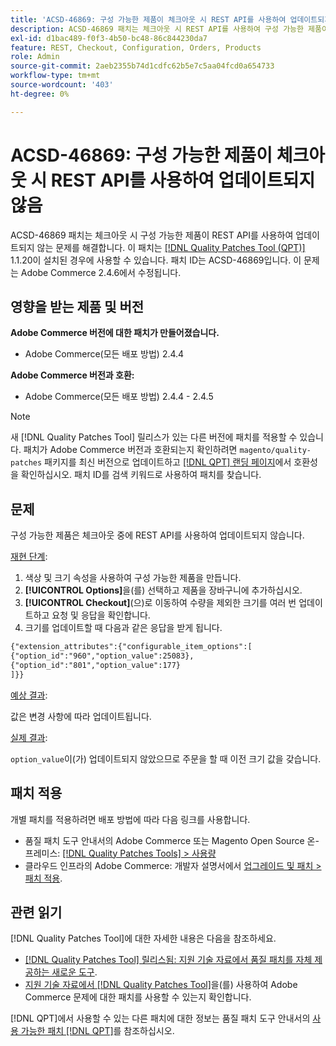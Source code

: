 ```yaml
---
title: 'ACSD-46869: 구성 가능한 제품이 체크아웃 시 REST API를 사용하여 업데이트되지 않음'
description: ACSD-46869 패치는 체크아웃 시 REST API를 사용하여 구성 가능한 제품이 업데이트되지 않는 문제를 해결합니다. 이 패치는 [Quality Patches Tool (QPT)](/help/announcements/adobe-commerce-announcements/magento-quality-patches-released-new-tool-to-self-serve-quality-patches.md) 1.1.20이 설치된 경우 사용할 수 있습니다. 패치 ID는 ACSD-46869입니다. 이 문제는 Adobe Commerce 2.4.6에서 수정됩니다.
exl-id: d1bac489-f0f3-4b50-bc48-86c844230da7
feature: REST, Checkout, Configuration, Orders, Products
role: Admin
source-git-commit: 2aeb2355b74d1cdfc62b5e7c5aa04fcd0a654733
workflow-type: tm+mt
source-wordcount: '403'
ht-degree: 0%

---
```


# ACSD-46869: 구성 가능한 제품이 체크아웃 시 REST API를 사용하여 업데이트되지 않음

ACSD-46869 패치는 체크아웃 시 구성 가능한 제품이 REST API를 사용하여 업데이트되지 않는 문제를 해결합니다. 이 패치는 [[!DNL Quality Patches Tool (QPT)]](/help/announcements/adobe-commerce-announcements/magento-quality-patches-released-new-tool-to-self-serve-quality-patches.md) 1.1.20이 설치된 경우에 사용할 수 있습니다. 패치 ID는 ACSD-46869입니다. 이 문제는 Adobe Commerce 2.4.6에서 수정됩니다.

## 영향을 받는 제품 및 버전

**Adobe Commerce 버전에 대한 패치가 만들어졌습니다.**

* Adobe Commerce(모든 배포 방법) 2.4.4

**Adobe Commerce 버전과 호환:**

* Adobe Commerce(모든 배포 방법) 2.4.4 - 2.4.5

>[!NOTE]
>
>새 [!DNL Quality Patches Tool] 릴리스가 있는 다른 버전에 패치를 적용할 수 있습니다. 패치가 Adobe Commerce 버전과 호환되는지 확인하려면 `magento/quality-patches` 패키지를 최신 버전으로 업데이트하고 [[!DNL QPT] 랜딩 페이지](https://experienceleague.adobe.com/tools/commerce-quality-patches/index.html?lang=ko)에서 호환성을 확인하십시오. 패치 ID를 검색 키워드로 사용하여 패치를 찾습니다.

## 문제

구성 가능한 제품은 체크아웃 중에 REST API를 사용하여 업데이트되지 않습니다.

<u>재현 단계</u>:

1. 색상 및 크기 속성을 사용하여 구성 가능한 제품을 만듭니다.
1. **[!UICONTROL Options]**&#x200B;을(를) 선택하고 제품을 장바구니에 추가하십시오.
1. **[!UICONTROL Checkout]**(으)로 이동하여 수량을 제외한 크기를 여러 번 업데이트하고 요청 및 응답을 확인합니다.
1. 크기를 업데이트할 때 다음과 같은 응답을 받게 됩니다.

```REST API
{"extension_attributes":{"configurable_item_options":[
{"option_id":"960","option_value":25083},
{"option_id":"801","option_value":177}
]}}
```

<u>예상 결과</u>:

값은 변경 사항에 따라 업데이트됩니다.

<u>실제 결과</u>:

`option_value`이(가) 업데이트되지 않았으므로 주문을 할 때 이전 크기 값을 갖습니다.

## 패치 적용

개별 패치를 적용하려면 배포 방법에 따라 다음 링크를 사용합니다.

* 품질 패치 도구 안내서의 Adobe Commerce 또는 Magento Open Source 온-프레미스: [[!DNL Quality Patches Tools] > 사용량](https://experienceleague.adobe.com/docs/commerce-operations/tools/quality-patches-tool/usage.html?lang=ko)
* 클라우드 인프라의 Adobe Commerce: 개발자 설명서에서 [업그레이드 및 패치 > 패치 적용](https://experienceleague.adobe.com/ko/docs/commerce-cloud-service/user-guide/develop/upgrade/apply-patches).

## 관련 읽기

[!DNL Quality Patches Tool]에 대한 자세한 내용은 다음을 참조하세요.

* [[!DNL Quality Patches Tool] 릴리스됨: 지원 기술 자료에서 품질 패치를 자체 제공하는 새로운 도구](/help/announcements/adobe-commerce-announcements/magento-quality-patches-released-new-tool-to-self-serve-quality-patches.md).
* [지원 기술 자료에서  [!DNL Quality Patches Tool]](https://experienceleague.adobe.com/docs/commerce-knowledge-base/kb/support-tools/patches/check-patch-for-magento-issue-with-magento-quality-patches.html?lang=ko)을(를) 사용하여 Adobe Commerce 문제에 대한 패치를 사용할 수 있는지 확인합니다.

[!DNL QPT]에서 사용할 수 있는 다른 패치에 대한 정보는 품질 패치 도구 안내서의 [사용 가능한 패치 [!DNL QPT]](https://experienceleague.adobe.com/tools/commerce-quality-patches/index.html?lang=ko)를 참조하십시오.
